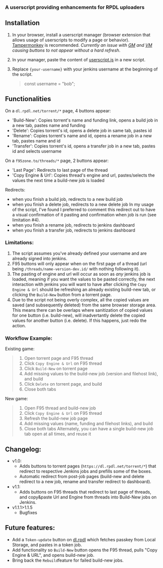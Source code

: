 ### A userscript providing enhancements for RPDL uploaders

## Installation

1. In your browser, install a userscript manager (browser extension that allows usage of userscripts to modify a page or behavior). [Tampermonkey](https://www.tampermonkey.net/index.php) is recommended. _Currently an issue with [GM](https://addons.mozilla.org/en-US/firefox/addon/greasemonkey/) and [VM](https://violentmonkey.github.io/get-it/) causing buttons to not appear without a hard refresh_.

1. In your manager, paste the content of [userscript.js](https://git.rpdl.net/internal/rpdl-enhancement-userscript/raw/branch/main/userscript.js) in a new script.

1. Replace `{your-username}` with your jenkins username at the beginning of the script.
    > const username = "bob";

## Functionalities
On a `dl.rpdl.net/torrent/*` page, 4 buttons appear:
- 'Build-New': Copies torrent's name and funding link, opens a build job in a new tab, pastes name and funding
- 'Delete': Copies torrent's id, opens a delete job in same tab, pastes id
- 'Rename': Copies torrent's name and id, opens a rename job in a new tab, pastes name and id
- 'Transfer': Copies torrent's id, opens a transfer job in a new tab, pastes id and selects username

On a `f95zone.to/threads/*` page, 2 buttons appear:
- 'Last Page': Redirects to last page of the thread
- 'Copy Engine & Url': Copies thread's engine and url, pastes/selects the values the next time a build-new job is loaded

Redirects:
- when you finish a build job, redirects to a new build job
- when you finish a delete job, redirects to a new delete job
    In my usage of the script, I've found I preferred to comment this redirect out to have a visual confirmation of it pasting and confirmation when job is run (see limitation #4).
- when you finish a rename job, redirects to jenkins dashboard
- when you finish a transfer job, redirects to jenkins dashboard

### Limitations: 
1. The script assumes you've already defined your username and are already signed into jenkins.
2. F95 buttons will only appear when on the first page of a thread (url being `/threads/name-version-dev.id/` with nothing following it). 
3. The pasting of engine and url will occur as soon as *any* jenkins job is loaded, meaning if you want the values to be pasted correctly, the next interaction with jenkins you will want to have after clicking the `Copy Engine & Url` should be refreshing an already existing build-new tab, or clicking the `Build-New` button from a torrent page.
4. Due to the script not being overly complex, all the copied values are saved (and subsequently deleted) from the same browser storage area. This means there can be overlaps where sanitization of copied values for one button (i.e. build-new), will inadvertantly delete the copied values for another button (i.e. delete). If this happens, just redo the action.

### Workflow Example:
Existing game:
>1. Open torrent page and F95 thread
>1. Click `Copy Engine & Url` on F95 thread
>1. Click `Build-New` on torrent page
>1. Add missing values to the build-new job (version and filehost link), and build
>1. Click `Delete` on torrent page, and build
>1. Close both tabs

New game:
>1. Open F95 thread and build-new job
>1. Click `Copy Engine & Url` on F95 thread
>1. Refresh the build-new job page
>1. Add missing values (name, funding and filehost links), and build
>1. Close both tabs
        Alternately, you can have a single build-new job tab open at all times, and reuse it

## Changelog:
- v1.0:
    - Adds buttons to torrent pages (`https://dl.rpdl.net/torrent/*`) that redirect to respective Jenkins jobs and prefills some of the boxes.
    - Automatic redirect from post-job pages (build-new and delete redirect to a new job, rename and transfer redirect to dashboard).
- v1.1:
    - Adds buttons on F95 threads that redirect to last page of threads, and copy&paste Url and Engine from threads into Build-New jobs on Jenkins.
- v1.1.1>1.1.5
    - Bugfixes

## Future features:
- Add a `Token-update` button on [dl.rpdl](https://dl.rpdl.net) which fetches passkey from Local Storage, and pastes in a token job.
- Add functionality so `Build-New` button opens the F95 thread, pulls "Copy Engine & URL", and opens build-new job.
- Bring back the `Rebuild`feature for failed build-new jobs.
